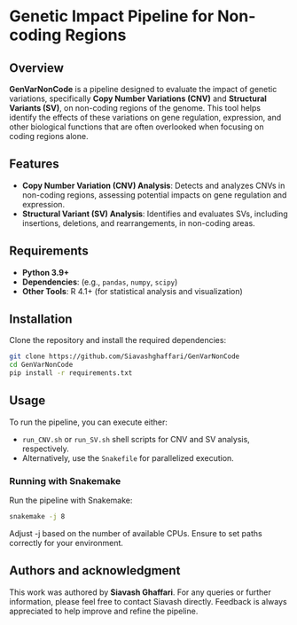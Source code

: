 # Genetic Impact Pipeline for Non-coding Regions


## Overview
**GenVarNonCode** is a pipeline designed to evaluate the impact of genetic variations, specifically **Copy Number Variations (CNV)** and **Structural Variants (SV)**, on non-coding regions of the genome. This tool helps identify the effects of these variations on gene regulation, expression, and other biological functions that are often overlooked when focusing on coding regions alone.

## Features
- **Copy Number Variation (CNV) Analysis**: Detects and analyzes CNVs in non-coding regions, assessing potential impacts on gene regulation and expression.
- **Structural Variant (SV) Analysis**: Identifies and evaluates SVs, including insertions, deletions, and rearrangements, in non-coding areas.

## Requirements
- **Python 3.9+**
- **Dependencies**: (e.g., `pandas`, `numpy`, `scipy`)
- **Other Tools**: R 4.1+ (for statistical analysis and visualization)

## Installation
Clone the repository and install the required dependencies:
```bash
git clone https://github.com/Siavashghaffari/GenVarNonCode
cd GenVarNonCode
pip install -r requirements.txt
```

## Usage

To run the pipeline, you can execute either:

- `run_CNV.sh` or `run_SV.sh` shell scripts for CNV and SV analysis, respectively.
- Alternatively, use the `Snakefile` for parallelized execution.

### Running with Snakemake
Run the pipeline with Snakemake:
```bash
snakemake -j 8
```

Adjust -j based on the number of available CPUs. Ensure to set paths correctly for your environment.

## Authors and acknowledgment

This work was authored by **Siavash Ghaffari**. For any queries or further information, please feel free to contact Siavash directly. Feedback is always appreciated to help improve and refine the pipeline.
